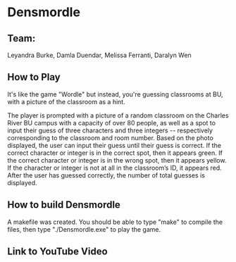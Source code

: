 # Densmordle

## Team:
Leyandra Burke, Damla Duendar, Melissa Ferranti, Daralyn Wen

## How to Play
It's like the game "Wordle" but instead, you're guessing classrooms at BU, with a picture of the classroom as a hint.

The player is prompted with a picture of a random classroom on the Charles River BU campus with a capacity of over 80 people, as well as a spot to input their guess of three characters and three integers -- respectively corresponding to the classroom and room number. Based on the photo displayed, the user can input their guess until their guess is correct. If the correct character or integer is in the correct spot, then it appears green. If the correct character or integer is in the wrong spot, then it appears yellow. If the character or integer is not at all in the classroom’s ID, it appears red. After the user has guessed correctly, the number of total guesses is displayed.

## How to build Densmordle
A makefile was created. You should be able to type "make" to compile the files, then type "./Densmordle.exe" to play the game.

## Link to YouTube Video
